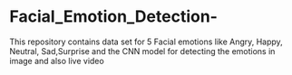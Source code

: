# Facial_Emotion_Detection-
This repository contains data set for 5 Facial emotions like Angry, Happy, Neutral, Sad,Surprise and the CNN model for detecting the emotions in image and also live video
